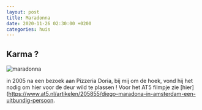 ```yaml
---
layout: post
title: Maradonna
date: 2020-11-26 02:30:00 +0200
categories: huis
---
```

## Karma ?

![maradonna](https://prisse.nl/maradonna.png)  

in 2005 na een bezoek aan Pizzeria Doria, bij mij om de hoek, vond hij het nodig om hier voor de deur wild te plassen !
Voor het AT5 filmpje zie [hier](https://www.at5.nl/artikelen/205855/diego-maradona-in-amsterdam-een-uitbundig-persoon.
